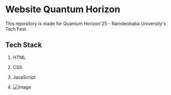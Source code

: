 # Website Quantum Horizon
This repository is made for Quantum Horizon'25 - Ramdeobaba University's Tech Fest.

## Tech Stack
1. HTML
2. CSS
3. JavaScript

4. ![image](https://github.com/user-attachments/assets/e499a7b2-2f30-4180-b8a3-06b566d00046)


